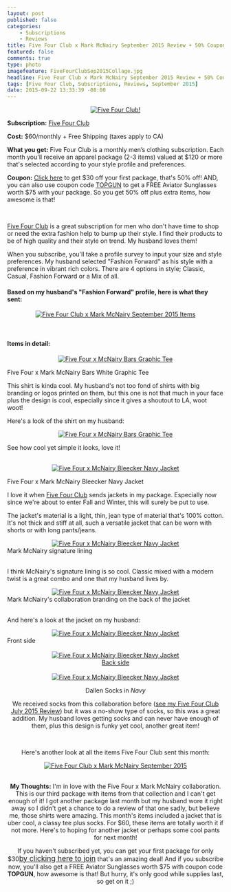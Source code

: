 ```yaml
---
layout: post
published: false
categories: 
    - Subscriptions
    - Reviews
title: Five Four Club x Mark McNairy September 2015 Review + 50% Coupon!
featured: false
comments: true
type: photo
imagefeature: FiveFourClubSep2015Collage.jpg
headline: Five Four Club x Mark McNairy September 2015 Review + 50% Coupon!
tags: [Five Four Club, Subscriptions, Reviews, September 2015]
date: 2015-09-22 13:33:39 -08:00
---
```


<center><a href="https://www.fivefourclub.com/getstarted?referrer=RE731318" target="_blank">
<img src="/images/FiveFourClubSep2015Package.jpg" border="0" style="border:none;max-width:100%;" alt="Five Four Club!" />
</a></center>
<p><b>Subscription:</b> <a href="https://www.fivefourclub.com/getstarted?referrer=RE731318" target="_blank">Five Four Club</a></p>
<p><b>Cost:</b> $60/monthly + Free Shipping (taxes apply to CA)</p>
<p><b>What you get:</b> Five Four Club is a monthly men’s clothing subscription. Each month you'll receive an apparel package (2-3 items) valued at $120 or more that's selected according to your style profile and preferences.</p>
<p><b>Coupon:</b> <a href="https://www.fivefourclub.com/getstarted?referrer=RE731318" target="_blank">Click here</a> to get $30 off your first package, that's 50% off! AND, you can also use coupon code <a href="https://www.fivefourclub.com/getstarted?referrer=RE731318" target="_blank">TOPGUN</a> to get a FREE Aviator Sunglasses worth $75 with your package. So you get 50% off plus extra items, how awesome is that!</p>
<br>

<p><a href="https://www.fivefourclub.com/getstarted?referrer=RE731318" target="_blank">Five Four Club</a> is a great subscription for men who don't have time to shop or need the extra fashion help to bump up their style. I find their products to be of high quality and their style on trend. My husband loves them!</p>

<p>When you subscribe, you'll take a profile survey to input your size and style preferences. My husband selected "Fashion Forward" as his style with a preference in vibrant rich colors. There are 4 options in style; Classic, Casual, Fashion Forward or a Mix of all.</p>

<H4>Based on my husband's "Fashion Forward" profile, here is what they sent:</H4>
<p><center><a href="https://www.fivefourclub.com/getstarted?referrer=RE731318" target="_blank">
<img src="/images/FiveFourClubSep2015Items.jpg" border="0" style="border:none;max-width:100%;" alt="Five Four Club x Mark McNairy September 2015 Items" />
</a></center></p>
<br>

<H4>Items in detail:</H4>
<center><a href="https://www.fivefourclub.com/getstarted?referrer=RE731318" target="_blank">
<img src="/images/FiveFourClubSep2015Shirt.jpg" border="0" style="border:none;max-width:100%;" alt="Five Four x McNairy Bars Graphic Tee" />
</a></center>

<DL>
<DT>Five Four x Mark McNairy Bars White Graphic Tee</DT>
</DL>

<p>This shirt is kinda cool. My husband's not too fond of shirts with big branding or logos printed on them, but this one is not that much in your face plus the design is cool, especially since it gives a shoutout to LA, woot woot!</p>

<p>Here's a look of the shirt on my husband:</p>

<center><a href="https://www.fivefourclub.com/getstarted?referrer=RE731318" target="_blank">
<img src="/images/FiveFourClubSep2015Shirt2.jpg" border="0" style="border:none;max-width:100%;" alt="Five Four x McNairy Bars Graphic Tee" />
</a></center>

<p>See how cool yet simple it looks, love it!</p>

<br>

<center><a href="https://www.fivefourclub.com/getstarted?referrer=RE731318" target="_blank">
<img src="/images/FiveFourClubSep2015Jacket.jpg" border="0" style="border:none;max-width:100%;" alt="Five Four x McNairy Bleecker Navy Jacket" />
</a></center>
<DL>
<DT>Five Four x Mark McNairy Bleecker Navy Jacket</DT>
</DL>

<p>I love it when <a href="https://www.fivefourclub.com/getstarted?referrer=RE731318" target="_blank">Five Four Club</a> sends jackets in my package. Especially now since we're about to enter Fall and Winter, this will surely be put to use.</p> 

<p>The jacket's material is a light, thin, jean type of material that's 100% cotton. It's not thick and stiff at all, such a versatile jacket that can be worn with shorts or with long pants/jeans.</p>

<center><a href="https://www.fivefourclub.com/getstarted?referrer=RE731318" target="_blank">
<img src="/images/FiveFourClubSep2015Jacket2.jpg" border="0" style="border:none;max-width:100%;" alt="Five Four x McNairy Bleecker Navy Jacket" />
</a></center>
<figcaption>Mark McNairy signature lining</figcaption>
<br>

<p>I think McNairy's signature lining is so cool. Classic mixed with a modern twist is a great combo and one that my husband lives by.</p>

<center><a href="https://www.fivefourclub.com/getstarted?referrer=RE731318" target="_blank">
<img src="/images/FiveFourClubSep2015Jacket3.jpg" border="0" style="border:none;max-width:100%;" alt="Five Four x McNairy Bleecker Navy Jacket" />
</a></center>
<figcaption>Mark McNairy's collaboration branding on the back of the jacket</figcaption>
<br>

<p>And here's a look at the jacket on my husband:</p>

<center><a href="https://www.fivefourclub.com/getstarted?referrer=RE731318" target="_blank">
<img src="/images/FiveFourClubSep2015Jacket4.jpg" border="0" style="border:none;max-width:100%;" alt="Five Four x McNairy Bleecker Navy Jacket" />
</a></center>
<figcaption>Front side</figcaption>
<br>

<center><a href="https://www.fivefourclub.com/getstarted?referrer=RE731318" target="_blank">
<img src="/images/FiveFourClubSep2015Jacket5.jpg" border="0" style="border:none;max-width:100%;" alt="Five Four x McNairy Bleecker Navy Jacket" />
<figcaption>Back side</figcaption>
<br>

<center><a href="https://www.fivefourclub.com/getstarted?referrer=RE731318" target="_blank">
<img src="/images/FiveFourClubSep2015Socks.jpg" border="0" style="border:none;max-width:100%;" alt="Five Four x McNairy Bleecker Navy Jacket" />
</a></center>

<DL>
<DT>Dallen Socks in <i>Navy</i></DT>
</DL>

<p>We received socks from this collaboration before (<a href="http://whatsupmailbox.com/subscriptions/reviews/Five-Four-Club-Subscription-July-2015-2nd-Review-Coupon/" target="_blank">see my Five Four Club July 2015 Review</a>) but it was a no-show type of socks, so this was a great addition. My husband loves getting socks and can never have enough of them, plus this design is funky yet cool, another great item!</p>
<br>

<p>Here's another look at all the items Five Four Club sent this month:</p>
<center><a href="https://www.fivefourclub.com/getstarted?referrer=RE731318" target="_blank">
<img src="/images/FiveFourClubSep2015Collage.jpg" border="0" style="border:none;max-width:100%;" alt="Five Four Club x Mark McNairy September 2015" />
</a></center>
<br>

<p><i class="icon-exclamation-sign"></i><b> My Thoughts:</b> I'm in love with the Five Four x Mark McNairy collaboration. This is our third package with items from that collection and I can't get enough of it! I got another package last month but my husband wore it right away so I didn't get a chance to do a review of that one sadly, but believe me, those shirts were amazing. This month's items included a jacket that is uber cool, a classy tee plus socks. For $60, these items are totally worth it if not more. Here's to hoping for another jacket or perhaps some cool pants for next month!</p>

<p>If you haven't subscribed yet, you can get your first package for only $30<a href="https://www.fivefourclub.com/getstarted?referrer=RE731318" target="_blank"><big>by clicking here to join</big></a> that's an amazing deal! And if you subscribe now, you'll also get a FREE Aviator Sunglasses worth $75 with coupon code <b>TOPGUN</b>, how awesome is that! But hurry, it's only good while supplies last, so get on it ;)</p>
